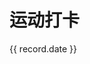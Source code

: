 # 运动打卡

<script setup>
import { ref } from 'vue'

const records = [
  {
    date: '2024-10-28',
    image: '/img/live/running/20241028.jpg'
  },
  // 可以继续添加更多记录
]
</script>

<div :class="$style.runningRecords">
  <div v-for="record in records" :key="record.date" :class="$style.recordCard">
    <div :class="$style.recordDate">{{ record.date }}</div>
    <div :class="$style.recordImage">
      <img :src="record.image" :alt="record.date + '运动记录'">
    </div>
  </div>
</div>

<style module>
.runningRecords {
  display: flex;
  flex-direction: column;
  gap: 20px;
  padding: 16px;
  max-width: 800px;
  margin: 0 auto;
}

.recordCard {
  border-radius: 12px;
  box-shadow: 0 4px 12px rgba(0, 0, 0, 0.1);
  overflow: hidden;
  transition: transform 0.3s ease;
  max-width: 100%;
  width: 300px
}

.recordCard:hover {
  transform: translateY(-4px);
}

.recordImage {
  width: 300px;
  height: 100%;
  border-radius: 12px;
  overflow: hidden;
}

.recordImage img {
  width: 100%;
  height: 100%;
  object-fit: cover;
}

.recordInfo {
  padding: 16px;
}

.recordDate {
  font-size: 1.1em;
  font-weight: 600;
  color: #333;
  margin-bottom: 12px;
}

.recordStats {
  display: grid;
  grid-template-columns: repeat(4, 1fr);
  gap: 12px;
}

.stat {
  text-align: center;
}

.statValue {
  font-size: 1.2em;
  font-weight: 600;
  color: #2196f3;
}

.statLabel {
  font-size: 0.9em;
  color: #666;
  margin-top: 4px;
}

@media (max-width: 640px) {
  .recordStats {
    grid-template-columns: repeat(2, 1fr);
  }
}
</style>
